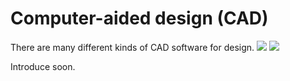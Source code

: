 # Computer-aided design (CAD) 

There are many different kinds of CAD software for design.
![](https://gitlab.com/picbed/bed/uploads/2088a67a12f812349a62a65334d5a869/WX20200324-175612_2x.png)
![](https://gitlab.com/picbed/bed/uploads/a12adf414d7dbdcde2c406984f5a17cd/WX20200324-175550_2x.png)

Introduce soon.